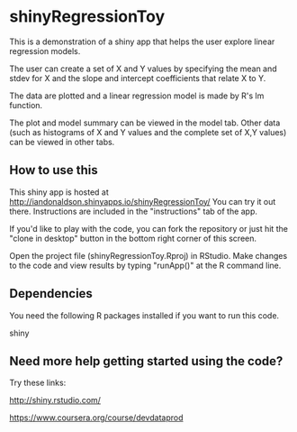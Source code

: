 shinyRegressionToy
==================

This is a demonstration of a shiny app that helps the user explore linear regression models.

The user can create a set of X and Y values by specifying the mean and stdev for X and the slope and intercept 
coefficients that relate X to Y.

The data are plotted and a linear regression model is made by R's lm function.

The plot and model summary can be viewed in the model tab.  Other data (such as histograms of X and Y values and the 
complete set of X,Y values) can be viewed in other tabs.

How to use this 
---------------

This shiny app is hosted at http://iandonaldson.shinyapps.io/shinyRegressionToy/
You can try it out there.
Instructions are included in the "instructions" tab of the app.

If you'd like to play with the code, you can fork the repository or just hit the "clone in desktop" button in the bottom right corner of this screen.

Open the project file (shinyRegressionToy.Rproj) in RStudio.
Make changes to the code and view results by typing "runApp()" at the R command line.

Dependencies
------------

You need the following R packages installed if you want to run this code.

shiny


Need more help getting started using the code?
----------------------------------------------

Try these links:

http://shiny.rstudio.com/

https://www.coursera.org/course/devdataprod




